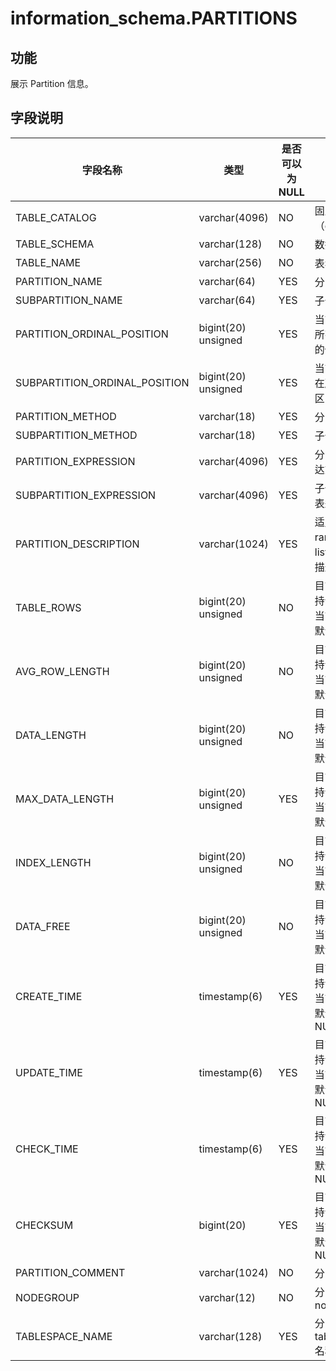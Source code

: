 information_schema.PARTITIONS
==================================================

功能
-----------

展示 Partition 信息。

字段说明
-------------

|           **字段名称**            |       **类型**        | **是否可以为 NULL** |         **描述**          |
|-------------------------------|---------------------|----------------|-------------------------|
| TABLE_CATALOG                 | varchar(4096)       | NO             | 固定值（def）                |
| TABLE_SCHEMA                  | varchar(128)        | NO             | 数据库名                    |
| TABLE_NAME                    | varchar(256)        | NO             | 表名                      |
| PARTITION_NAME                | varchar(64)         | YES            | 分区名                     |
| SUBPARTITION_NAME             | varchar(64)         | YES            | 子分区名                    |
| PARTITION_ORDINAL_POSITION    | bigint(20) unsigned | YES            | 当前分区在所有分区中的位置           |
| SUBPARTITION_ORDINAL_POSITION | bigint(20) unsigned | YES            | 当前子分区在所有子分区中的位置         |
| PARTITION_METHOD              | varchar(18)         | YES            | 分区类型                    |
| SUBPARTITION_METHOD           | varchar(18)         | YES            | 子分区类型                   |
| PARTITION_EXPRESSION          | varchar(4096)       | YES            | 分区函数表达式                 |
| SUBPARTITION_EXPRESSION       | varchar(4096)       | YES            | 子分区函数表达式                |
| PARTITION_DESCRIPTION         | varchar(1024)       | YES            | 适用于 range 和 list 分区的描述  |
| TABLE_ROWS                    | bigint(20) unsigned | NO             | 目前暂不支持该字段，当前该字段默认为 0    |
| AVG_ROW_LENGTH                | bigint(20) unsigned | NO             | 目前暂不支持该字段，当前该字段默认为 0    |
| DATA_LENGTH                   | bigint(20) unsigned | NO             | 目前暂不支持该字段，当前该字段默认为 0    |
| MAX_DATA_LENGTH               | bigint(20) unsigned | YES            | 目前暂不支持该字段，当前该字段默认为 0    |
| INDEX_LENGTH                  | bigint(20) unsigned | NO             | 目前暂不支持该字段，当前该字段默认为 0    |
| DATA_FREE                     | bigint(20) unsigned | NO             | 目前暂不支持该字段，当前该字段默认为 0    |
| CREATE_TIME                   | timestamp(6)        | YES            | 目前暂不支持该字段，当前该字段默认为 NULL |
| UPDATE_TIME                   | timestamp(6)        | YES            | 目前暂不支持该字段，当前该字段默认为 NULL |
| CHECK_TIME                    | timestamp(6)        | YES            | 目前暂不支持该字段，当前该字段默认为 NULL |
| CHECKSUM                      | bigint(20)          | YES            | 目前暂不支持该字段，当前该字段默认为 NULL |
| PARTITION_COMMENT             | varchar(1024)       | NO             | 分区注释                    |
| NODEGROUP                     | varchar(12)         | NO             | 分区所属的 nodegroup         |
| TABLESPACE_NAME               | varchar(128)        | YES            | 分区所属的 tablespace 名称     |
